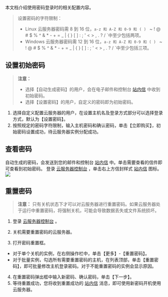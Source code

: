 本文档介绍使用密码登录时的相关配置内容。

> 设置密码的字符限制：
> - Linux 云服务器密码需 8 到 16 位，`a-z 和 A-Z 和 0-9 和 ( ) ` ~ ! @ # $ % ^ & * - + = _ | { } [ ] : ; ' < > , . ? / `中至少包括两项。
> - Windows 云服务器密码需 12 到 16 位，`a-z 和 A-Z 和 0-9 和 ( ) ` ~ ! @ # $ % ^ & * - + = _ | { } [ ] : ; ' < > , . ? / `中至少包括三项。

## 设置初始密码

> **注意：**
> - 选择【自动生成密码】的用户，会在电子邮件和控制台 [站内信](http://console.tcecqpoc.fsphere.cn/message) 中收到初始密码。
> - 选择【设置密码】的用户，自定义的密码即为初始密码。

1. 选择自定义配置云服务器的用户，在设置主机名及登录方式部分可以选择登录方式，默认为【设置密码】。
2. 按照规定的密码字符限制，输入主机密码和确认密码，单击【立即购买】，初始密码设置成功，待云服务器实例分配成功。

## 查看密码

  自动生成的密码，会发送到您的邮件和控制台 [站内信](http://console.tcecqpoc.fsphere.cn/message) 中。单击需要查看的信件即可查看到初始密码。
  登录 [云服务器控制台](http://console.tcecqpoc.fsphere.cn) ，单击右上方信封样式 [站内信](http://console.tcecqpoc.fsphere.cn/message) 图标。
  ![](https://mc.qcloudimg.com/static/img/9c289677e1d79bafb13bd3692ec4f363/image.png)

## 重置密码

> **注意：**
> 只有关机状态下才可以对云服务器进行重置密码。如果云服务器处于运行中重置密码，将强制关机，可能会导致数据丢失或文件系统损坏。

1. 登录 [云服务器控制台]( http://console.tcecqpoc.fsphere.cn) 。

2. 关机需要重置密码的云服务器。

3. 打开密码重置框。
  - 对于单个关机的实例，在右侧操作栏中，单击【更多】-【重置密码】。
  - 对于批量实例，勾选所有需要重置密码的主机，在列表顶部，单击【重置密码】，即可批量修改主机登录密码。对于不能重置密码的实例会显示原因。

4. 在重置密码弹出框中输入新密码、确认密码，单击【下一步】。
5. 等待重置成功，您将收到重置成功的 [站内信](http://console.tcecqpoc.fsphere.cn/message) 消息，即可使用新密码开机使用云服务器。
